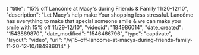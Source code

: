 {
    "title": "15% off Lancôme at Macy's during Friends & Family 11\/20-12\/10",
    "description": "Let Macy’s help make Your shopping less stressful. Lancôme has everything to make that special someone smile & we can make you smile with 15% off 11\/29-12\/10",
    "videoid": "184986014",
    "date_created": "1543869870",
    "date_modified": "1546466796",
    "type": "captivate",
    "layout": "video",
    "url": "\/v\/15-off-lancome-at-macys-during-friends-family-11-20-12-10\/184986014"
}